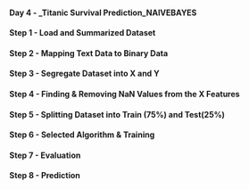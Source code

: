 #### Day 4 - _Titanic Survival Prediction_NAIVEBAYES

#### Step 1 - Load and Summarized Dataset
#### Step 2 - Mapping Text Data to Binary Data
#### Step 3 - Segregate Dataset into X and Y
#### Step 4 - Finding & Removing NaN Values from the X Features
#### Step 5 - Splitting Dataset into Train (75%) and Test(25%)
#### Step 6 - Selected Algorithm & Training
#### Step 7 - Evaluation
#### Step 8 - Prediction
